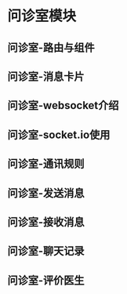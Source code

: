 # 问诊室模块

## 问诊室-路由与组件


## 问诊室-消息卡片


## 问诊室-websocket介绍


## 问诊室-socket.io使用


## 问诊室-通讯规则


## 问诊室-发送消息


## 问诊室-接收消息


## 问诊室-聊天记录


## 问诊室-评价医生